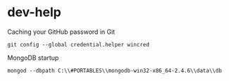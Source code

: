 dev-help
=======

Caching your GitHub password in Git  

    git config --global credential.helper wincred
MongoDB startup  

    mongod --dbpath C:\\#PORTABLES\\mongodb-win32-x86_64-2.4.6\\data\\db

